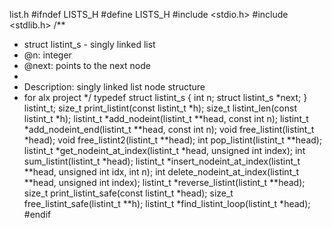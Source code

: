 list.h
#ifndef LISTS_H
#define LISTS_H
#include <stdio.h>
#include <stdlib.h>
/**
 * struct listint_s - singly linked list
 * @n: integer
 * @next: points to the next node
 *
 * Description: singly linked list node structure
 * for alx project
 */
typedef struct listint_s
{
 int n;
 struct listint_s *next;
} listint_t;
size_t print_listint(const listint_t *h);
size_t listint_len(const listint_t *h);
listint_t *add_nodeint(listint_t **head, const int n);
listint_t *add_nodeint_end(listint_t **head, const int n);
void free_listint(listint_t *head);
void free_listint2(listint_t **head);
int pop_listint(listint_t **head);
listint_t *get_nodeint_at_index(listint_t *head, unsigned int index);
int sum_listint(listint_t *head);
listint_t *insert_nodeint_at_index(listint_t **head, unsigned int idx, int n);
int delete_nodeint_at_index(listint_t **head, unsigned int index);
listint_t *reverse_listint(listint_t **head);
size_t print_listint_safe(const listint_t *head);
size_t free_listint_safe(listint_t **h);
listint_t *find_listint_loop(listint_t *head);
#endif

